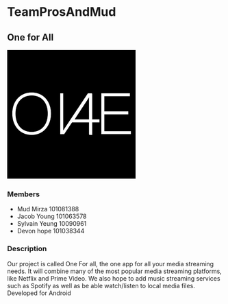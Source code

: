 # TeamProsAndMud

## One for All

![](https://github.com/TheYoungJ/TeamProsAndMud/blob/master/images/logo/one_for_all.png)

### Members
- Mud Mirza 101081388
- Jacob Young 101063578
- Sylvain Yeung 10090961
- Devon hope 101038344

### Description 

Our project is called One For all, the one app for all your media streaming needs. It will combine many of the most popular media streaming platforms, like Netflix and Prime Video. We also hope to add music streaming services such as Spotify as well as be able watch/listen to local media files. Developed for Android
